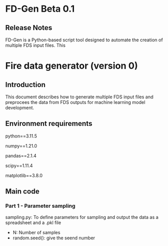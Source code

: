 # FD-Gen Beta 0.1
## Release Notes
FD-Gen is a Python-based script tool designed to automate the creation of multiple FDS input files.
This 
# Fire data generator (version 0)
## Introduction
This document describes how to generate multiple FDS input files and preprocees the data from FDS outputs for machine learning model development. 

## Environment requirements
  python==3.11.5
  
  numpy==1.21.0
  
  pandas==2.1.4
  
  scipy==1.11.4
  
  matplotlib==3.8.0

## Main code
### Part 1 - Parameter sampling
sampling.py: To define parameters for sampling and output the data as a spreadsheet and a .pkl file
  - N: Number of samples
  - random.seed(): give the seend number
